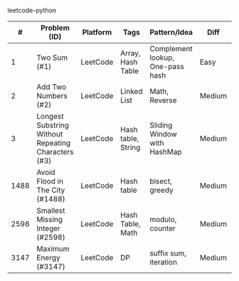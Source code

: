 leetcode-python 

| # | Problem (ID) | Platform | Tags | Pattern/Idea | Diff | Time/Space | Status | Last Reviewed | Notes | Solution |
|---|---|---|---|---|---|---|---|---|---|---|
| 1 | Two Sum (#1) | LeetCode | Array, Hash Table | Complement lookup, One-pass hash | Easy | O(n) / O(n) | ✅ | 2025-10-01 | Key for Complement, Retrive with current| `two_sum.py` |
| 2 | Add Two Numbers (#2) | LeetCode | Linked List | Math, Reverse | Medium | O(n) / O (n) | ✅ | 2025-10-01 | %= //= for reverse digits | `add_two_numbers.py` |
| 3 | Longest Substring Without Repeating Characters (#3) | LeetCode | Hash table, String | Sliding Window with HashMap | Medium | O(n) / O(n) | ✅ | 2025-10-02 | for for pointer, max for start | `l_s_w_r_c.py`  |
| 1488 | Avoid Flood in The City (#1488) | LeetCode | Hash table | bisect, greedy  | Medium | O(logn * n) / O(n) | ✅ | 2025-10-07 | read scheduling | `a_f_i_t_c.py`  |
| 2598 | Smallest Missing Integer (#2598) | LeetCode | Hash Table, Math | modulo, counter | Medium | O(n) / O(k) | ✅ | 2025-10-16 | modulo grouping | `smallest_integer.py` |
| 3147 | Maximum Energy (#3147) | LeetCode | DP | suffix sum, iteration | Medium | O(n) / O(1) | ✅ | 2025-10-16 | fixed step sum | `maximum_energy.py` |
